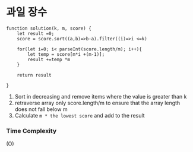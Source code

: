 # 과일 장수 
```
function solution(k, m, score) {
    let result =0;
    score = score.sort((a,b)=>b-a).filter((i)=>i <=k)

    for(let i=0; i< parseInt(score.length/m); i++){
        let temp = score[m*i +(m-1)];
        result +=temp *m
    }

    return result

}
```

1. Sort in decreasing and remove items where the value is greater than k
2. retraverse array only score.length/m to ensure that the array length does not fall below m
3. Calculate `m * the lowest score` and add to the result

### Time Complexity
(O)

